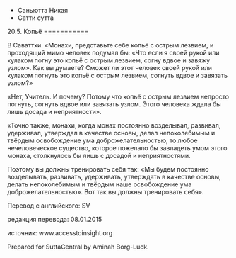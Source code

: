 









* Саньютта Никая
* Сатти сутта


20\.5\. Копьё
\=\=\=\=\=\=\=\=\=\=\=



В Саваттхи\. «Монахи, представьте себе копьё с острым лезвием, и проходящий мимо человек подумал бы: «Что если я своей рукой или кулаком погну это копьё с острым лезвием, согну вдвое и завяжу узлом»\. Как вы думаете? Сможет ли этот человек своей рукой или кулаком погнуть это копьё с острым лезвием, согнуть вдвое и завязать узлом?»


«Нет, Учитель\. И почему? Потому что копьё с острым лезвием непросто погнуть, согнуть вдвое или завязать узлом\. Этого человека ждала бы лишь досада и неприятности»\.


«Точно также, монахи, когда монах постоянно возделывал, развивал, удерживал, утверждал в качестве основы, делал непоколебимым и твёрдым освобождение ума доброжелательностью, то любое нечеловеческое существо, которое пожелало бы завладеть умом этого монаха, столкнулось бы лишь с досадой и неприятностями\.


Поэтому вы должны тренировать себя так: «Мы будем постоянно возделывать, развивать, удерживать, утверждать в качестве основы, делать непоколебимым и твёрдым наше освобождение ума доброжелательностью»\. Вот так вы должны тренировать себя»\.



Перевод с английского: SV


редакция перевода: 08\.01\.2015


источник: www\.accesstoinsight\.org


Prepared for SuttaCentral by Aminah Borg\-Luck\.







